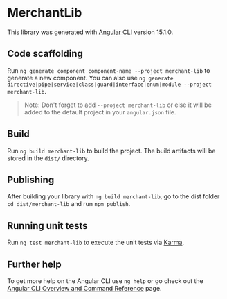 # MerchantLib

This library was generated with [Angular CLI](https://github.com/angular/angular-cli) version 15.1.0.

## Code scaffolding

Run `ng generate component component-name --project merchant-lib` to generate a new component. You can also use `ng generate directive|pipe|service|class|guard|interface|enum|module --project merchant-lib`.
> Note: Don't forget to add `--project merchant-lib` or else it will be added to the default project in your `angular.json` file. 

## Build

Run `ng build merchant-lib` to build the project. The build artifacts will be stored in the `dist/` directory.

## Publishing

After building your library with `ng build merchant-lib`, go to the dist folder `cd dist/merchant-lib` and run `npm publish`.

## Running unit tests

Run `ng test merchant-lib` to execute the unit tests via [Karma](https://karma-runner.github.io).

## Further help

To get more help on the Angular CLI use `ng help` or go check out the [Angular CLI Overview and Command Reference](https://angular.io/cli) page.
